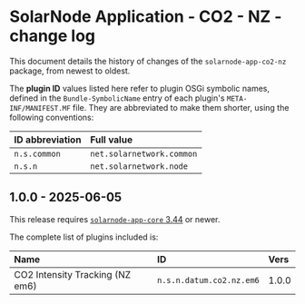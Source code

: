 # SolarNode Application - CO2 - NZ - change log

This document details the history of changes of the `solarnode-app-co2-nz` package, from
newest to oldest.

The **plugin ID** values listed here refer to plugin OSGi symbolic names, defined in the
`Bundle-SymbolicName` entry of each plugin's `META-INF/MANIFEST.MF` file. They are abbreviated to
make them shorter, using the following conventions:

| ID abbreviation | Full value                |
|:----------------|:--------------------------|
| `n.s.common`    | `net.solarnetwork.common` |
| `n.s.n`         | `net.solarnetwork.node`   |

## 1.0.0 - 2025-06-05

This release requires [`solarnode-app-core` 3.44][app-core-log] or newer.

The complete list of plugins included is:

| Name                            | ID                       | Vers  |
|:--------------------------------|:-------------------------|:------|
| CO2 Intensity Tracking (NZ em6) | `n.s.n.datum.co2.nz.em6` | 1.0.0 |


[app-core-log]: ../../solarnode-app-core/debian/CHANGELOG.md
